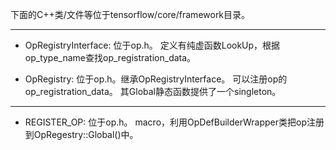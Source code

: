 下面的C++类/文件等位于tensorflow/core/framework目录。

---

- OpRegistryInterface: 位于op.h。
定义有纯虚函数LookUp，根据op\_type\_name查找op\_registration\_data。

- OpRegistry: 位于op.h。继承OpRegistryInterface。
可以注册op的op\_registration\_data。
其Global静态函数提供了一个singleton。

---

- REGISTER\_OP: 位于op.h。
macro，利用OpDefBuilderWrapper类把op注册到OpRegestry::Global()中。
